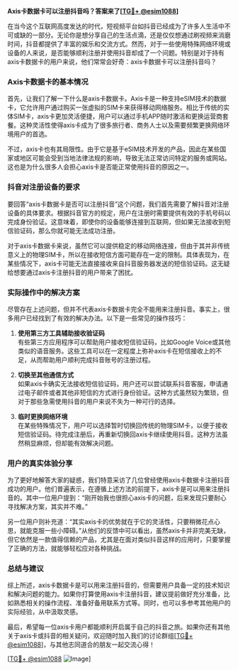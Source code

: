 **Axis卡数据卡可以注册抖音吗？答案来了[[TG💪+ @esim1088](https://t.me/s/esim1088)]**

在当今这个互联网高度发达的时代，短视频平台如抖音已经成为了许多人生活中不可或缺的一部分。无论你是想分享自己的生活点滴，还是仅仅想通过刷视频来消磨时间，抖音都提供了丰富的娱乐和交流方式。然而，对于一些使用特殊网络环境或设备的人来说，是否能够顺利注册并使用抖音却成了一个问题。特别是对于持有axis卡数据卡的用户来说，他们常常会好奇：axis卡数据卡可以注册抖音吗？

### Axis卡数据卡的基本情况

首先，让我们了解一下什么是axis卡数据卡。Axis卡是一种支持eSIM技术的数据卡，它允许用户通过购买一张虚拟的SIM卡来获得移动网络服务。相比于传统的实体SIM卡，axis卡更加灵活便捷，用户可以通过手机APP随时激活和更换运营商套餐。这种灵活性使得axis卡成为了很多旅行者、商务人士以及需要频繁更换网络环境用户的首选。

不过，axis卡也有其局限性。由于它是基于eSIM技术开发的产品，因此在某些国家或地区可能会受到当地法律法规的影响，导致无法正常访问特定的服务或网站。这也是为什么很多人会担心axis卡是否能正常使用抖音的原因之一。

### 抖音对注册设备的要求

要回答“axis卡数据卡是否可以注册抖音”这个问题，我们首先需要了解抖音对注册设备的具体要求。根据抖音官方的规定，用户在注册时需要提供有效的手机号码以完成身份验证。这意味着，即使你的设备能够连接到互联网，但如果无法接收到短信验证码，那么你就可能无法成功注册。

对于axis卡数据卡来说，虽然它可以提供稳定的移动网络连接，但由于其并非传统意义上的物理SIM卡，所以在接收短信方面可能存在一定的限制。具体表现为，在某些情况下，axis卡可能无法直接接收来自抖音服务器发送的短信验证码。这无疑给想要通过axis卡注册抖音的用户带来了困扰。

### 实际操作中的解决方案

尽管存在上述问题，但并不代表axis卡数据卡完全不能用来注册抖音。事实上，很多用户已经找到了有效的解决办法。以下是一些常见的操作技巧：

1. **使用第三方工具辅助接收验证码**  
   有些第三方应用程序可以帮助用户接收短信验证码，比如Google Voice或其他类似的语音服务。这些工具可以在一定程度上弥补axis卡在短信接收上的不足，从而帮助用户顺利完成抖音账号的注册过程。

2. **切换至其他通信方式**  
   如果axis卡确实无法接收短信验证码，用户还可以尝试联系抖音客服，申请通过电子邮件或者其他非短信的方式进行身份验证。这种方式虽然较为繁琐，但对于那些急需使用抖音的用户来说不失为一种可行的选择。

3. **临时更换网络环境**  
   在某些特殊情况下，用户可以选择暂时切换回传统的物理SIM卡，以便于接收短信验证码。待完成注册后，再重新切换回axis卡继续使用抖音。这种方法虽然稍显麻烦，但却能有效解决问题。

### 用户的真实体验分享

为了更好地解答大家的疑惑，我们特意采访了几位曾经使用axis卡数据卡注册抖音成功的用户。他们普遍表示，在遵循上述方法的前提下，axis卡是可以用来注册抖音的。其中一位用户提到：“刚开始我也很担心axis卡的问题，后来发现只要耐心寻找解决方案，其实并不难。”

另一位用户则补充道：“其实axis卡的优势就在于它的灵活性，只要稍微花点心思，就能克服一些小障碍。”从他们的反馈中可以看出，虽然axis卡并非完美无缺，但它依然是一款值得信赖的产品，尤其是在面对类似抖音这样的应用时，只要掌握了正确的方法，就能够轻松应对各种挑战。

### 总结与建议

综上所述，axis卡数据卡是可以用来注册抖音的，但需要用户具备一定的技术知识和解决问题的能力。如果你打算使用axis卡注册抖音，建议提前做好充分准备，比如熟悉相关的操作流程、准备好备用联系方式等。同时，也可以多参考其他用户的实际经验，从中汲取灵感。

最后，希望每一位axis卡用户都能顺利开启属于自己的抖音之旅。如果你还有其他关于axis卡或抖音的相关疑问，欢迎随时加入我们的讨论群组[[TG💪+ @esim1088](https://t.me/s/esim1088)]，与其他志同道合的朋友一起交流心得！

[[TG💪+ @esim1088](https://t.me/s/esim1088) ![Image](https://i.postimg.cc/4NQfJmqS/Snipaste-2025-05-13-00-14-12.png)]